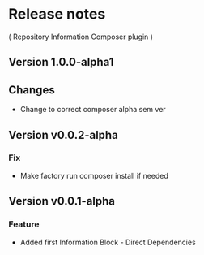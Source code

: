 # Release notes
( Repository Information Composer plugin )

## Version 1.0.0-alpha1
## Changes
* Change to correct composer alpha sem ver

## Version v0.0.2-alpha
### Fix
* Make factory run composer install if needed

## Version v0.0.1-alpha
### Feature
* Added first Information Block - Direct Dependencies
